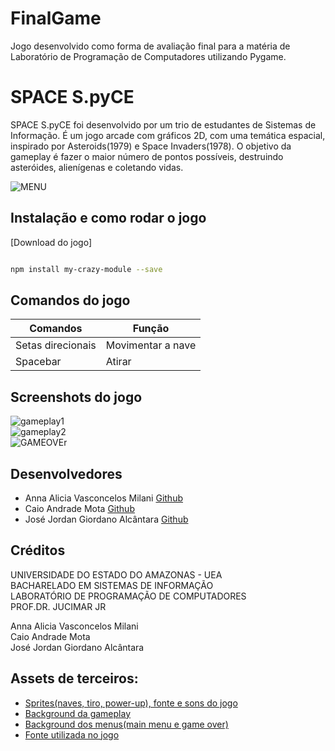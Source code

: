 # FinalGame
Jogo desenvolvido como forma de avaliação final para a matéria de Laboratório de Programação de Computadores utilizando Pygame.

# SPACE S.pyCE
SPACE S.pyCE foi desenvolvido por um trio de estudantes de Sistemas de Informação. É um jogo arcade com gráficos 2D, com uma 
temática espacial, inspirado por Asteroids(1979) e Space Invaders(1978). O objetivo da gameplay é fazer o maior número de pontos
possíveis, destruindo asteróides, alienígenas e coletando vidas.  

![MENU](https://user-images.githubusercontent.com/38166881/70173567-7bc4ca80-16a9-11ea-8b61-34113f834396.png)


## Instalação e como rodar o jogo

[Download do jogo]

```só depois que fizer o executável
```
```sh
npm install my-crazy-module --save
```


## Comandos do jogo

| Comandos          	| Função            	|
|-------------------	|-------------------	|
| Setas direcionais 	| Movimentar a nave 	|
| Spacebar          	| Atirar            	|

## Screenshots do jogo
![gameplay1](https://user-images.githubusercontent.com/38166881/70173644-a747b500-16a9-11ea-95e1-358869468e0c.png)  
![gameplay2](https://user-images.githubusercontent.com/38166881/70173670-b4fd3a80-16a9-11ea-9653-c038884229a0.png)  
![GAMEOVEr](https://user-images.githubusercontent.com/38166881/70173707-c6464700-16a9-11ea-945e-7964c1483e8b.png)


## Desenvolvedores
- Anna Alicia Vasconcelos Milani [Github](https://github.com/aliciamilani)
- Caio Andrade Mota [Github](https://github.com/caioandrademota)
- José Jordan Giordano Alcântara [Github](https://github.com/JordanJose)

## Créditos
UNIVERSIDADE DO ESTADO DO AMAZONAS - UEA  
BACHARELADO EM SISTEMAS DE INFORMAÇÃO  
LABORATÓRIO DE PROGRAMAÇÃO DE COMPUTADORES  
PROF.DR. JUCIMAR JR  
  
Anna Alicia Vasconcelos Milani   
Caio Andrade Mota  
José Jordan Giordano Alcântara   

## Assets de terceiros:
- [Sprites(naves, tiro, power-up), fonte e sons do jogo](https://opengameart.org/content/space-shooter-redux)
- [Background da gameplay](https://drive.google.com/file/d/1yVUPmvCsMWjcLFMMM12fARdfIeytoU-x/view)
- [Background dos menus(main menu e game over)](https://www.10wallpaper.com/pt/view/Blue_nebula_galaxy-Expanse_Space_HD_Wallpaper.html)
- [Fonte utilizada no jogo](https://fonts.google.com/specimen/Righteous?selection.family=Righteous)

